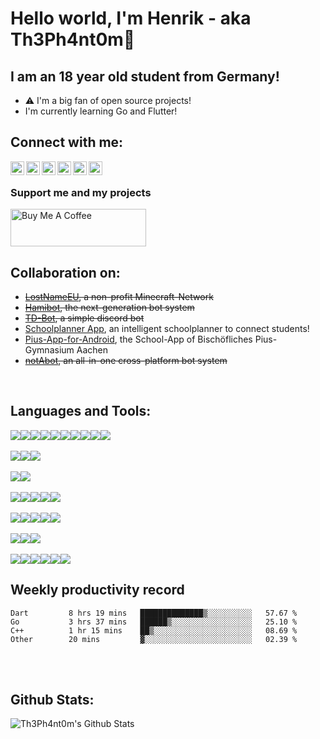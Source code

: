 # Hello world, I'm Henrik - aka Th3Ph4nt0m👋

## I am an 18 year old student from Germany!


- ⚠ I'm a big fan of open source projects!
- I'm currently learning Go and Flutter!

## Connect with me:

[<img align="left" alt="Th3Ph4nt0m | Twitter" width="22px" src="https://cdn.jsdelivr.net/npm/simple-icons@v3/icons/twitter.svg" />][twitter] 
[<img align="left" alt="Th3Ph4nt0m | Instagram" width="22px" src="https://cdn.jsdelivr.net/npm/simple-icons@v3/icons/instagram.svg" />][instagram] 
[<img align="left" alt="Th3Ph4nt0m | Telegram" width="22px" src="https://cdn.jsdelivr.net/npm/simple-icons@v3/icons/telegram.svg" />][telegram] 
[<img align="left" alt="Th3Ph4nt0m | Gitlab" width="22px" src="https://cdn.jsdelivr.net/npm/simple-icons@v3/icons/gitlab.svg" />][gitlab] 
[<img align="left" alt="Th3Ph4nt0m | Github" width="22px" src="https://cdn.jsdelivr.net/npm/simple-icons@v3/icons/github.svg" />][github]
[<img align="left" alt="Th3Ph4nt0m | LinkedIn" width="22px" src="https://cdn.jsdelivr.net/npm/simple-icons@v3/icons/linkedin.svg" />][linkedin]
<br>
### Support me and my projects
<a href="https://www.buymeacoffee.com/th3ph4nt0m" target="_blank"><img src="https://cdn.buymeacoffee.com/buttons/v2/default-yellow.png" alt="Buy Me A Coffee" style="height: 60px !important;width: 217px !important;" ></a>
<br>

## Collaboration on:

- ~~[LostNameEU][lostnameweb], a non-profit Minecraft-Network~~
- ~~[Hamibot][hamibotGH], the next-generation bot system~~
- ~~[TD-Bot][tdbotGH], a simple discord bot~~
- [Schoolplanner App][schoolplannerGH], an intelligent schoolplanner to connect students!
- [Pius-App-for-Android][piusappGH], the School-App of Bischöfliches Pius-Gymnasium Aachen
- ~~[notAbot][nab], an all-in-one cross-platform bot system~~
<br>

## Languages and Tools:

<img src="https://img.shields.io/badge/java-007396.svg?&style=for-the-badge&logo=java&logoColor=white"/><img src="https://img.shields.io/badge/maven-C71A36.svg?&style=for-the-badge&logo=apache%20maven&logoColor=white"/><img src="https://img.shields.io/badge/Yarn-2C8EBB.svg?&style=for-the-badge&logo=Yarn&logoColor=white"/><img src="https://img.shields.io/badge/Dart-02569B.svg?&style=for-the-badge&logo=Dart&logoColor=white"/><img src="https://img.shields.io/badge/Node-339933.svg?&style=for-the-badge&logo=node.js&logoColor=white"/><img src="https://img.shields.io/badge/go-00ADD8.svg?&style=for-the-badge&logo=go&logoColor=white"/><img src="https://img.shields.io/badge/-Typescript-3178c6?style=for-the-badge&logo=typescript&logoColor=white"/><img src="https://img.shields.io/badge/-HTML5-E34F26?style=for-the-badge&logo=HTML5&logoColor=white"/><img src="https://img.shields.io/badge/-JavaScript-F7DF1E?style=for-the-badge&logo=JavaScript&logoColor=white"/><img src="https://img.shields.io/badge/-CSS3-1572B6?style=for-the-badge&logo=CSS3&logoColor=white"/>
<br>
<br>
<img src="https://img.shields.io/badge/mysql-4479A1.svg?&style=for-the-badge&logo=mysql&logoColor=white"/><img src="https://img.shields.io/badge/mariadb-003545.svg?&style=for-the-badge&logo=mariadb&logoColor=white"/><img src="https://img.shields.io/badge/-MongoDB-13aa52?style=for-the-badge&logo=mongodb&logoColor=white"/>
<br>
<br>
<img src="https://img.shields.io/badge/-Bootstrap-7952B3?style=for-the-badge&logo=Bootstrap&logoColor=white"/><img src="https://img.shields.io/badge/Flutter-02569B.svg?&style=for-the-badge&logo=Flutter&logoColor=white"/>
<br>
<br>
<img src="https://img.shields.io/badge/-IntelliJ%20IDEA-5e2495?style=for-the-badge&logo=intellij%20idea&logoColor=white"/><img src="https://img.shields.io/badge/android%20studio-3DDC84.svg?&style=for-the-badge&logo=android%20studio&logoColor=white"><img src="https://img.shields.io/badge/visual%20studio%20code-007ACC.svg?&style=for-the-badge&logo=visual%20studio%20code&logoColor=white"/><img src="https://img.shields.io/badge/Insomnia-5849BE.svg?&style=for-the-badge&logo=Insomnia&logoColor=white"/><img src="https://img.shields.io/badge/InVision-FF3366.svg?&style=for-the-badge&logo=InVision&logoColor=white"/>
<br>
<br>
<img src="https://img.shields.io/badge/DuckDuckGo-DE5833.svg?&style=for-the-badge&logo=DuckDuckGo&logoColor=white"/><img src="https://img.shields.io/badge/Firefox%20Browser-FF7139.svg?&style=for-the-badge&logo=Firefox%20Browser&logoColor=white"/><img src="https://img.shields.io/badge/Brave%20Browser-FB542B.svg?&style=for-the-badge&logo=Brave&logoColor=white"/><img src="https://img.shields.io/badge/WakaTime-000000.svg?&style=for-the-badge&logo=WakaTime&logoColor=white"/><img src="https://img.shields.io/badge/Stack%20Overflow-FE7A16.svg?&style=for-the-badge&logo=Stack%20Overflow&logoColor=white"/>
<br>
<br>
<img src="https://img.shields.io/badge/git-F05032.svg?&style=for-the-badge&logo=git&logoColor=white"/><img src="https://img.shields.io/badge/gitlab%20-FCA121.svg?&style=for-the-badge&logo=gitlab&logoColor=white"/><img src="https://img.shields.io/badge/github%20-181717.svg?&style=for-the-badge&logo=github&logoColor=white"/>
<br>
<br>
<img src="https://img.shields.io/badge/Raspberry%20Pi%20-C51A4A.svg?&style=for-the-badge&logo=Raspberry%20Pi&logoColor=white"/><img src="https://img.shields.io/badge/OnePlus%20-F5010C.svg?&style=for-the-badge&logo=OnePlus&logoColor=white"/><img src="https://img.shields.io/badge/Android%20-3DDC84.svg?&style=for-the-badge&logo=Android&logoColor=white"/><img src="https://img.shields.io/badge/Ubuntu%20-E95420.svg?&style=for-the-badge&logo=Ubuntu&logoColor=white"/><img src="https://img.shields.io/badge/Cloudflare%20-F38020.svg?&style=for-the-badge&logo=Cloudflare&logoColor=white"/><img src="https://img.shields.io/badge/Nextcloud%20-0082C9.svg?&style=for-the-badge&logo=Nextcloud&logoColor=white"/>
<br>

## Weekly productivity record

<!--START_SECTION:waka-->

```text
Dart         8 hrs 19 mins   ██████████████▒░░░░░░░░░░   57.67 %
Go           3 hrs 37 mins   ██████▒░░░░░░░░░░░░░░░░░░   25.10 %
C++          1 hr 15 mins    ██▒░░░░░░░░░░░░░░░░░░░░░░   08.69 %
Other        20 mins         ▓░░░░░░░░░░░░░░░░░░░░░░░░   02.39 %
```

<!--END_SECTION:waka-->

<br>
<br>


## Github Stats:
<img align="left" alt="Th3Ph4nt0m's Github Stats" src="https://github-readme-stats.vercel.app/api?username=Th3Ph4nt0m&show_icons=true&hide_border=true">
  <br>
  <br>
  <br>
  <br>
  <br>
  <br>
  <br>
  <br>
  <br>
  <br>

[lostnameweb]: https://lostname.eu/
[twitter]: https://twitter.com/th3ph4nt0m_dev
[instagram]: https://instagram.com/th3ph4nt0m_dev
[telegram]: https://t.me/Th3Ph4nt0m_dev
[gitlab]: https://gitlab.com/Th3Ph4nt0m
[github]: https://github.com/th3ph4nt0m
[linkedin]: https://www.linkedin.com/in/henrik-steffens
[hamibotGH]: https://github.com/nicosammitohamibot
[tdbotGH]: https://github.com/Th3Ph4nt0m/TD-Bot
[schoolplannerGH]: https://github.com/flowhorn/schulplaner
[piusappGH]: https://github.com/michael-mosler/Pius-App-for-Android/
[nab]: https://www.notabot.cc/
